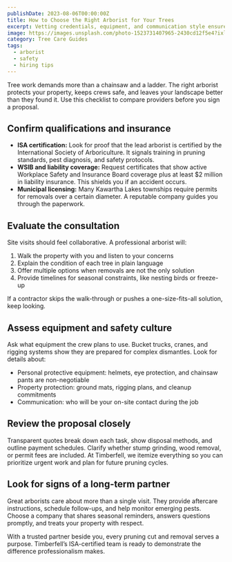 ```yaml
---
publishDate: 2023-08-06T00:00:00Z
title: How to Choose the Right Arborist for Your Trees
excerpt: Vetting credentials, equipment, and communication style ensures your trees receive safe, professional care from the first cut to the final cleanup.
image: https://images.unsplash.com/photo-1523731407965-2430cd12f5e4?ixlib=rb-4.0.3&auto=format&fit=crop&w=2070&q=80
category: Tree Care Guides
tags:
  - arborist
  - safety
  - hiring tips
---
```


Tree work demands more than a chainsaw and a ladder. The right arborist protects your property, keeps crews safe, and leaves your landscape better than they found it. Use this checklist to compare providers before you sign a proposal.

## Confirm qualifications and insurance

- **ISA certification:** Look for proof that the lead arborist is certified by the International Society of Arboriculture. It signals training in pruning standards, pest diagnosis, and safety protocols.
- **WSIB and liability coverage:** Request certificates that show active Workplace Safety and Insurance Board coverage plus at least $2 million in liability insurance. This shields you if an accident occurs.
- **Municipal licensing:** Many Kawartha Lakes townships require permits for removals over a certain diameter. A reputable company guides you through the paperwork.

## Evaluate the consultation

Site visits should feel collaborative. A professional arborist will:

1. Walk the property with you and listen to your concerns
2. Explain the condition of each tree in plain language
3. Offer multiple options when removals are not the only solution
4. Provide timelines for seasonal constraints, like nesting birds or freeze-up

If a contractor skips the walk-through or pushes a one-size-fits-all solution, keep looking.

## Assess equipment and safety culture

Ask what equipment the crew plans to use. Bucket trucks, cranes, and rigging systems show they are prepared for complex dismantles. Look for details about:

- Personal protective equipment: helmets, eye protection, and chainsaw pants are non-negotiable
- Property protection: ground mats, rigging plans, and cleanup commitments
- Communication: who will be your on-site contact during the job

## Review the proposal closely

Transparent quotes break down each task, show disposal methods, and outline payment schedules. Clarify whether stump grinding, wood removal, or permit fees are included. At Timberfell, we itemize everything so you can prioritize urgent work and plan for future pruning cycles.

## Look for signs of a long-term partner

Great arborists care about more than a single visit. They provide aftercare instructions, schedule follow-ups, and help monitor emerging pests. Choose a company that shares seasonal reminders, answers questions promptly, and treats your property with respect.

With a trusted partner beside you, every pruning cut and removal serves a purpose. Timberfell’s ISA-certified team is ready to demonstrate the difference professionalism makes.
